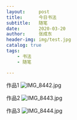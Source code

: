 ```yaml
---
layout:     post
title:      今日书法
subtitle:   随笔
date:       2020-03-20
author:     张成东
header-img: img/test.jpg
catalog: true
tags:
    - 书法
    - 随笔

---
```

作品1
![IMG_8442.jpg](https://i.loli.net/2020/03/20/swvNdxIhQokBJZX.jpg)

作品2
![IMG_8443.jpg](https://i.loli.net/2020/03/20/8x1oVYAMpguQJNz.jpg)

作品3
![IMG_8444.jpg](https://i.loli.net/2020/03/20/3KNslt8fzpiCmOk.jpg)